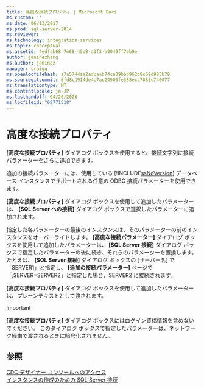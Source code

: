 ```yaml
---
title: 高度な接続プロパティ | Microsoft Docs
ms.custom: ''
ms.date: 06/13/2017
ms.prod: sql-server-2014
ms.reviewer: ''
ms.technology: integration-services
ms.topic: conceptual
ms.assetid: 4edfab68-7e68-45e8-a3f3-a0049ff7eb9e
author: janinezhang
ms.author: janinez
manager: craigg
ms.openlocfilehash: a7a5744aa2adcaab74ca09bbb962c8c69d985b79
ms.sourcegitcommit: 6fd8c1914de4c7ac24900fe388ecc7883c740077
ms.translationtype: MT
ms.contentlocale: ja-JP
ms.lasthandoff: 04/26/2020
ms.locfileid: "62771518"
---
```

# <a name="advanced-connection-properties"></a>高度な接続プロパティ
  **[高度な接続プロパティ]** ダイアログ ボックスを使用すると、接続文字列に接続パラメーターをさらに追加できます。  
  
 追加の接続パラメーターには、使用している [!INCLUDE[ssNoVersion](../../includes/ssnoversion-md.md)] データベース インスタンスでサポートされる任意の ODBC 接続パラメーターを使用できます。  
  
 **[高度な接続プロパティ]** ダイアログ ボックスを使用して追加したパラメーターは、 **[SQL Server への接続]** ダイアログ ボックスで選択したパラメーターに追加されます。  
  
 指定した各パラメーターの最後のインスタンスは、そのパラメーターの前のインスタンスをオーバーライドします。 **[高度な接続パラメーター]** ダイアログ ボックスを使用して追加したパラメーターは、 **[SQL Server 接続]** ダイアログ ボックスで指定したパラメーターの後に続き、それらのパラメーターを置換します。 たとえば、 **[SQL Server 接続]** ダイアログ ボックスの [サーバー名] で「SERVER1」と指定し、 **[追加の接続パラメーター]** ページで「;SERVER=SERVER2」と指定した場合、SERVER2 に接続されます。  
  
 **[高度な接続プロパティ]** ダイアログ ボックスを使用して追加したパラメーターは、プレーンテキストとして渡されます。  
  
> [!IMPORTANT]  
>  **[高度な接続プロパティ]** ダイアログ ボックスにはログイン資格情報を含めないでください。 このダイアログ ボックスで指定したパラメーターは、ネットワーク経由で渡されるときに暗号化されません。  
  
## <a name="see-also"></a>参照  
 [CDC デザイナー コンソールへのアクセス](access-the-cdc-designer-console.md)   
 [インスタンスの作成のための SQL Server 接続](sql-server-connection-for-instance-creation.md)  
  
  

